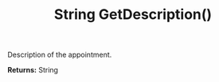 ﻿---
uid: crmscript_ref_NSAppointmentEntity_GetDescription
title: String GetDescription()
intellisense: NSAppointmentEntity.GetDescription
keywords: NSAppointmentEntity, GetDescription
so.topic: reference
---

Description of the appointment.

**Returns:** String


